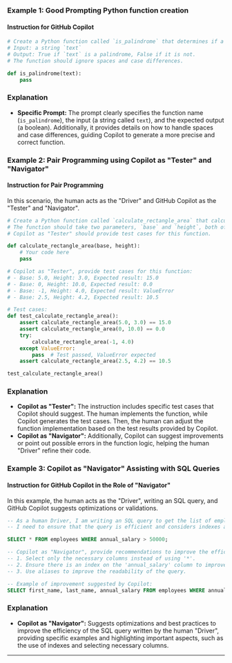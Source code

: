 ### **Example 1: Good Prompting Python function creation**

#### **Instruction for GitHub Copilot**
```python
# Create a Python function called `is_palindrome` that determines if a string is a palindrome.
# Input: a string `text`
# Output: True if `text` is a palindrome, False if it is not.
# The function should ignore spaces and case differences.

def is_palindrome(text):
    pass
```

### **Explanation**
- **Specific Prompt:** The prompt clearly specifies the function name (`is_palindrome`), the input (a string called `text`), and the expected output (a boolean). Additionally, it provides details on how to handle spaces and case differences, guiding Copilot to generate a more precise and correct function.

### **Example 2: Pair Programming using Copilot as "Tester" and "Navigator"**

#### **Instruction for Pair Programming**

In this scenario, the human acts as the "Driver" and GitHub Copilot as the "Tester" and "Navigator".

```python
# Create a Python function called `calculate_rectangle_area` that calculates the area of a rectangle.
# The function should take two parameters, `base` and `height`, both of type float, and should return the area as a float.
# Copilot as "Tester" should provide test cases for this function.

def calculate_rectangle_area(base, height):
    # Your code here
    pass

# Copilot as "Tester", provide test cases for this function:
# - Base: 5.0, Height: 3.0, Expected result: 15.0
# - Base: 0, Height: 10.0, Expected result: 0.0
# - Base: -1, Height: 4.0, Expected result: ValueError
# - Base: 2.5, Height: 4.2, Expected result: 10.5

# Test cases:
def test_calculate_rectangle_area():
    assert calculate_rectangle_area(5.0, 3.0) == 15.0
    assert calculate_rectangle_area(0, 10.0) == 0.0
    try:
        calculate_rectangle_area(-1, 4.0)
    except ValueError:
        pass  # Test passed, ValueError expected
    assert calculate_rectangle_area(2.5, 4.2) == 10.5

test_calculate_rectangle_area()
```

### **Explanation**
- **Copilot as "Tester":** The instruction includes specific test cases that Copilot should suggest. The human implements the function, while Copilot generates the test cases. Then, the human can adjust the function implementation based on the test results provided by Copilot.
- **Copilot as "Navigator":** Additionally, Copilot can suggest improvements or point out possible errors in the function logic, helping the human "Driver" refine their code.

### **Example 3: Copilot as "Navigator" Assisting with SQL Queries**

#### **Instruction for GitHub Copilot in the Role of "Navigator"**

In this example, the human acts as the "Driver", writing an SQL query, and GitHub Copilot suggests optimizations or validations.

```sql
-- As a human Driver, I am writing an SQL query to get the list of employees who earn more than 50,000 per year.
-- I need to ensure that the query is efficient and considers indexes and best practices.

SELECT * FROM employees WHERE annual_salary > 50000;

-- Copilot as "Navigator", provide recommendations to improve the efficiency of the query:
-- 1. Select only the necessary columns instead of using '*'.
-- 2. Ensure there is an index on the 'annual_salary' column to improve performance.
-- 3. Use aliases to improve the readability of the query.

-- Example of improvement suggested by Copilot:
SELECT first_name, last_name, annual_salary FROM employees WHERE annual_salary > 50000;
```

### **Explanation**
- **Copilot as "Navigator":** Suggests optimizations and best practices to improve the efficiency of the SQL query written by the human "Driver", providing specific examples and highlighting important aspects, such as the use of indexes and selecting necessary columns.

---